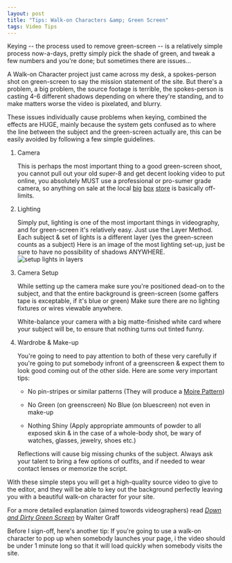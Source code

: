 ```yaml
---
layout: post
title: "Tips: Walk-on Characters &amp; Green Screen"
tags: Video Tips
---
```


Keying -- the process used to remove green-screen -- is a relatively simple process now-a-days, pretty simply 
pick the shade of green, and tweak a few numbers and you're done; but sometimes there are issues...

A Walk-on Character project just came across my desk, a spokes-person shot on green-screen to say the mission 
statement of the site. But there\'s a problem, a big problem, the source footage is terrible, the spokes-person 
is casting 4-6 different shadows depending on where they\'re standing, and to make matters worse the video is pixelated, and blurry.

These issues individually cause problems when keying, combined the effects are HUGE, mainly because the system gets 
confused as to where the line between the subject and the green-screen actually are, this can be easily avoided by 
following a few simple guidelines.

1. Camera

    This is perhaps the most important thing to a good green-screen shoot, you cannot pull out your old super-8 and get decent looking video to put online, you absolutely MUST use a professional or pro-sumer grade camera, so anything on sale at the local <a href="http://www.walmart.com/">big</a> <a href="http://target.com/">box</a> <a href="http://www.bjs.com/">store</a> is basically off-limits.
1. Lighting

    Simply put, lighting is one of the most important things in videography, and for green-screen it's relatively easy. Just use the Layer Method. Each subject &amp; set of lights is a different layer (yes the green-screen counts as a subject) Here is an image of the most lighting set-up, just be sure to have no possibility of shadows ANYWHERE.
    ![setup lights in layers](http://4.bp.blogspot.com/_KHL6Vvj96Eo/Sl4OmTM2n5I/AAAAAAAAAiU/6O0DKDwJ7bM/s320/Layers.png)
1. Camera Setup

    While setting up the camera make sure you're positioned dead-on to the subject, and that the entire background is green-screen (some gaffers tape is exceptable, if it's blue or green) Make sure there are no 
    lighting fixtures or wires viewable anywhere.

    White-balance your camera with a big matte-finished white card where your subject will be, to ensure that nothing turns out tinted funny.
1. Wardrobe &amp; Make-up

    You're going to need to pay attention to both of these very carefully if you're going to put somebody infront of a greenscreen &amp; expect them to look good coming out of the other side. 
    Here are some very important tips:
    * <p>No pin-stripes or similar patterns (They will produce a <a href="http://en.wikipedia.org/wiki/Moir%C3%A9_pattern">Moire Pattern</a>)
    * <p>No Green (on greenscreen) No Blue (on bluescreen) not even in make-up
    * <p>Nothing Shiny (Apply appropriate ammounts of powder to all exposed skin &amp; in the case of a whole-body shot, be wary of watches, glasses, jewelry, shoes etc.)
    Reflections will cause big missing chunks of the subject. Always ask your talent to bring a few options of outfits, and if needed to wear contact lenses or memorize the script.

With these simple steps you will get a high-quality source video to give to the editor, and they will be able to key out the background perfectly leaving you with a beautiful walk-on character for your site.

For a more detailed explanation (aimed towords videographers) read <i><a href="http://www.film-and-video.com/broadcastvideoexamples-greenscreen.html">Down and Dirty Green Screen</a></i> by Walter Graff

Before I sign-off, here's another tip: If you're going to use a walk-on character to pop up when somebody launches your page, i
the video should be under 1 minute long so that it will load quickly when somebody visits the site.

